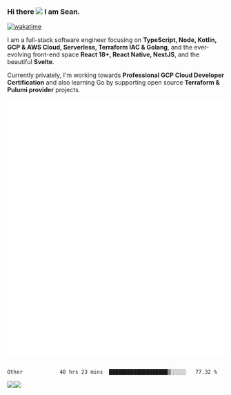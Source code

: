 ### Hi there <img src="https://raw.githubusercontent.com/MartinHeinz/MartinHeinz/master/wave.gif" width="30" /> I am Sean.
 [![wakatime](https://wakatime.com/badge/user/aa6bcc2e-348b-4f4a-b4ee-654494faa04a.svg)](https://wakatime.com/@aa6bcc2e-348b-4f4a-b4ee-654494faa04a)

I am a full-stack software engineer focusing on **TypeScript, Node, Kotlin, GCP & AWS Cloud, Serverless, Terraform IAC & Golang**, and the ever-evolving front-end space **React 18+, React Native, NextJS**, and the beautiful **Svelte**.

Currently privately, I'm working towards **Professional GCP Cloud Developer Certification** and also learning Go by supporting open source **Terraform & Pulumi provider** projects.

 <!--
https://github.community/t/support-theme-context-for-images-in-light-vs-dark-mode/147981/84
-->
<a href="https://github.com/jstrieb/github-stats">
<img src="https://github.com/algoflows/github-stats/blob/master/generated/overview.svg#gh-light-mode-only" />
<img src="https://github.com/algoflows/github-stats/blob/master/generated/languages.svg#gh-light-mode-only" />
<!--
<img src="https://github.com/algoflows/github-stats/blob/master/generated/overview.svg#gh-dark-mode-only" />
<img src="https://github.com/algoflows/github-stats/blob/master/generated/languages.svg#gh-dark-mode-only" />
-->
</a>

<br>
<br>
 
 <!--START_SECTION:waka-->

```text
Other            48 hrs 23 mins  ███████████████████▒░░░░░   77.32 %
```

<!--END_SECTION:waka-->

<img width="140" src="https://badges.images.credential.net/1548277101436.png"><img width="140" src="https://images.credly.com/size/340x340/images/99289602-861e-4929-8277-773e63a2fa6f/image.png">

